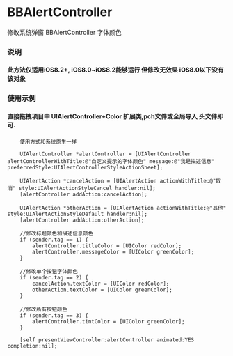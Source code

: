 # BBAlertController
修改系统弹窗 BBAlertController 字体颜色

### 说明

#### 此方法仅适用iOS8.2+, iOS8.0~iOS8.2能够运行 但修改无效果 iOS8.0以下没有该对象

### 使用示例

#### 直接拖拽项目中 UIAlertController+Color 扩展类,pch文件或全局导入 头文件即可.

```
    使用方式和系统原生一样

    UIAlertController *alertController = [UIAlertController alertControllerWithTitle:@"自定义提示的字体颜色" message:@"我是描述信息" preferredStyle:UIAlertControllerStyleActionSheet];
    
    UIAlertAction *cancelAction = [UIAlertAction actionWithTitle:@"取消" style:UIAlertActionStyleCancel handler:nil];
    [alertController addAction:cancelAction];
    
    UIAlertAction *otherAction = [UIAlertAction actionWithTitle:@"其他" style:UIAlertActionStyleDefault handler:nil];
    [alertController addAction:otherAction];
    
    //修改标题颜色和描述信息颜色
    if (sender.tag == 1) {
        alertController.titleColor = [UIColor redColor];
        alertController.messageColor = [UIColor greenColor];
    }
    
    //修改单个按钮字体颜色
    if (sender.tag == 2) {
        cancelAction.textColor = [UIColor redColor];
        otherAction.textColor = [UIColor greenColor];
    }
    
    //修改所有按钮颜色
    if (sender.tag == 3) {
        alertController.tintColor = [UIColor greenColor];
    }
    
    [self presentViewController:alertController animated:YES completion:nil];


```
